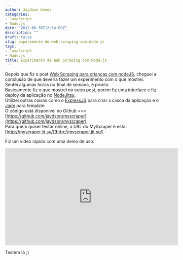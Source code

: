 ```yaml
---
author: Jaydson Gomes
categories:
- JavaScript
- Node.js
date: "2012-06-30T12:54:00Z"
description: ""
draft: false
slug: experimento-de-web-scraping-com-node-js
tags:
- JavaScript
- Node.js
title: Experimento de Web Scraping com Node.js
---
```


Depois que fiz o post [Web Scraping para crianças com nodeJS](http://jaydson.com/web-scraping-para-criancas-com-nodejs/), cheguei a conclusão de que deveria fazer um experimento com o que mostrei.  
Sentei algumas horas no final de semana, e pronto.  
Basicamente fiz o que mostrei no outro post, porém fiz uma interface e fiz deploy da aplicação no [NodeJitsu](http://nodejitsu.com/).  
Utilizei outras coisas como o [ExpressJS](http://expressjs.com) para criar a casca da aplicação e o [Jade](http://jade-lang.com/) para template.  
O código está disponível no Github >>> [https://github.com/jaydson/myscraper](https://github.com/jaydson/myscraper)  
Para quem quiser testar online, a URL do MyScraper é esta: [http://myscraper.jit.su/](http://myscraper.jit.su/)

Fiz um vídeo rápido com uma demo de uso:  
<iframe width="560" height="315" src="https://www.youtube.com/embed/p00SQU3FWic" frameborder="0" allowfullscreen></iframe>

Testem lá ;)
